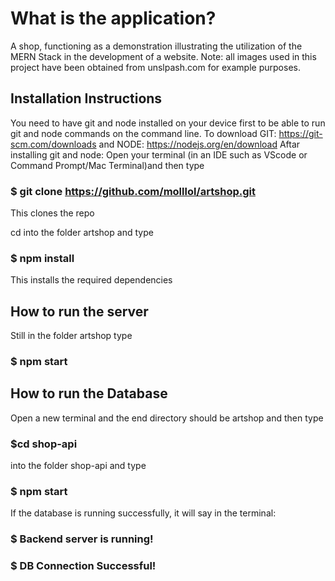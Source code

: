 # What is the application?

A shop, functioning as a demonstration illustrating the utilization of the MERN Stack in the development of a website.
Note: all images used in this project have been obtained from unslpash.com for example purposes.

## Installation Instructions
You need to have git and node installed on your device first to be able to run git and node commands on the command line. To download GIT: https://git-scm.com/downloads and NODE: https://nodejs.org/en/download
Aftar installing git and node:
Open your terminal (in an IDE such as VScode  or Command Prompt/Mac Terminal)and then type

### $ git clone https://github.com/molllol/artshop.git

This clones the repo

cd into the folder artshop and type

### $ npm install

This installs the required dependencies


## How to run the server

Still in the folder artshop type

### $ npm start


## How to run the Database

Open a new terminal and  the end directory should be artshop and then type

### $cd  shop-api

into the folder shop-api and type

### $ npm start

If the database is running successfully, it will say in the terminal:

### $ Backend server is running!
### $ DB Connection Successful!



